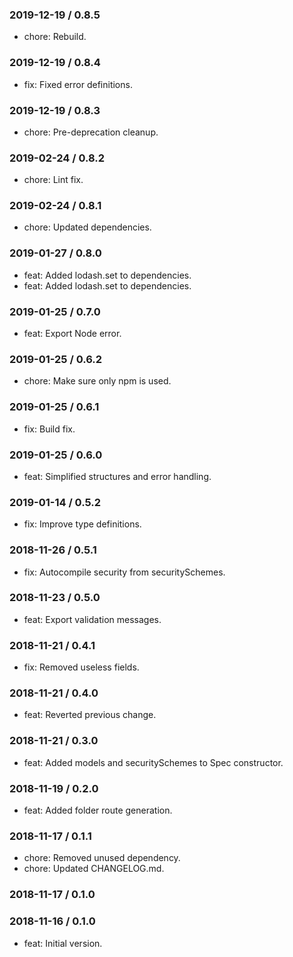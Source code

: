 ### 2019-12-19 / 0.8.5

- chore: Rebuild.

### 2019-12-19 / 0.8.4

- fix: Fixed error definitions.

### 2019-12-19 / 0.8.3

- chore: Pre-deprecation cleanup.

### 2019-02-24 / 0.8.2

* chore: Lint fix.

### 2019-02-24 / 0.8.1

* chore: Updated dependencies.

### 2019-01-27 / 0.8.0

* feat: Added lodash.set to dependencies.
* feat: Added lodash.set to dependencies.

### 2019-01-25 / 0.7.0

* feat: Export Node error.

### 2019-01-25 / 0.6.2

* chore: Make sure only npm is used.

### 2019-01-25 / 0.6.1

* fix: Build fix.

### 2019-01-25 / 0.6.0

* feat: Simplified structures and error handling.

### 2019-01-14 / 0.5.2

* fix: Improve type definitions.

### 2018-11-26 / 0.5.1

* fix: Autocompile security from securitySchemes.

### 2018-11-23 / 0.5.0

* feat: Export validation messages.

### 2018-11-21 / 0.4.1

* fix: Removed useless fields.

### 2018-11-21 / 0.4.0

* feat: Reverted previous change.

### 2018-11-21 / 0.3.0

* feat: Added models and securitySchemes to Spec constructor.

### 2018-11-19 / 0.2.0

* feat: Added folder route generation.

### 2018-11-17 / 0.1.1

* chore: Removed unused dependency.
* chore: Updated CHANGELOG.md.

### 2018-11-17 / 0.1.0


### 2018-11-16 / 0.1.0

- feat: Initial version.
